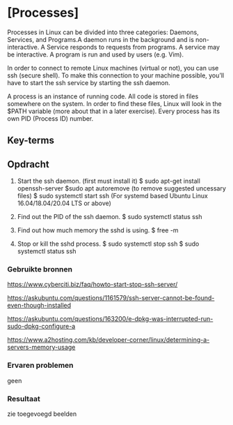 # [Processes]
Processes in Linux can be divided into three categories: Daemons, Services, and Programs.A daemon runs in the background and is non-interactive. A Service responds to requests from programs. A service may be interactive. A program is run and used by users (e.g. Vim).

In order to connect to remote Linux machines (virtual or not), you can use ssh (secure shell). To make this connection to your machine possible, you’ll have to start the ssh service by starting the ssh daemon.

A process is an instance of running code. All code is stored in files somewhere on the system. In order to find these files, Linux will look in the $PATH variable (more about that in a later exercise). Every process has its own PID (Process ID) number.

## Key-terms


## Opdracht
1) Start the ssh daemon. (first must install it)
$ sudo apt-get install openssh-server
$sudo apt autoremove (to remove suggested uncessary files)
$ sudo systemctl start ssh (For systemd based Ubuntu Linux 16.04/18.04/20.04 LTS or above)

2) Find out the PID of the ssh daemon.
$ sudo systemctl status ssh

3) Find out how much memory the sshd is using.
$ free -m

4) Stop or kill the sshd process.
$ sudo systemctl stop ssh
$ sudo systemctl status ssh


### Gebruikte bronnen
https://www.cyberciti.biz/faq/howto-start-stop-ssh-server/

https://askubuntu.com/questions/1161579/ssh-server-cannot-be-found-even-though-installed

https://askubuntu.com/questions/163200/e-dpkg-was-interrupted-run-sudo-dpkg-configure-a

https://www.a2hosting.com/kb/developer-corner/linux/determining-a-servers-memory-usage


### Ervaren problemen
geen

### Resultaat
zie toegevoegd beelden
